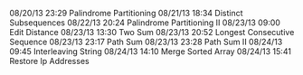 08/20/13 23:29 Palindrome Partitioning
08/21/13 18:34 Distinct Subsequences
08/22/13 20:24 Palindrome Partitioning II
08/23/13 09:00 Edit Distance
08/23/13 13:30 Two Sum
08/23/13 20:52 Longest Consecutive Sequence
08/23/13 23:17 Path Sum
08/23/13 23:28 Path Sum II
08/24/13 09:45 Interleaving String
08/24/13 14:10 Merge Sorted Array
08/24/13 15:41 Restore Ip Addresses
